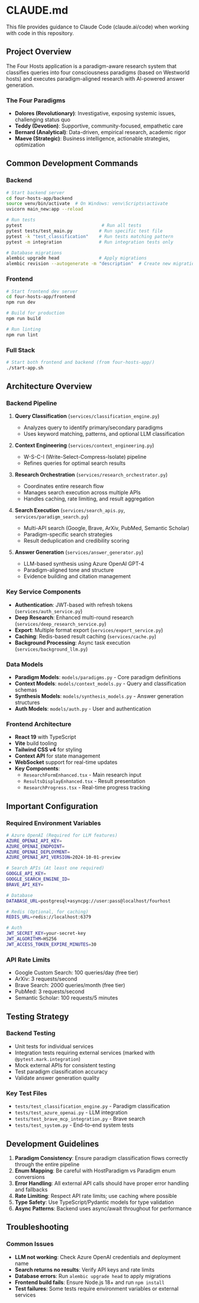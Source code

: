 # CLAUDE.md

This file provides guidance to Claude Code (claude.ai/code) when working with code in this repository.

## Project Overview

The Four Hosts application is a paradigm-aware research system that classifies queries into four consciousness paradigms (based on Westworld hosts) and executes paradigm-aligned research with AI-powered answer generation.

### The Four Paradigms
- **Dolores (Revolutionary)**: Investigative, exposing systemic issues, challenging status quo
- **Teddy (Devotion)**: Supportive, community-focused, empathetic care
- **Bernard (Analytical)**: Data-driven, empirical research, academic rigor
- **Maeve (Strategic)**: Business intelligence, actionable strategies, optimization

## Common Development Commands

### Backend
```bash
# Start backend server
cd four-hosts-app/backend
source venv/bin/activate  # On Windows: venv\Scripts\activate
uvicorn main_new:app --reload

# Run tests
pytest                              # Run all tests
pytest tests/test_main.py          # Run specific test file
pytest -k "test_classification"    # Run tests matching pattern
pytest -m integration              # Run integration tests only

# Database migrations
alembic upgrade head               # Apply migrations
alembic revision --autogenerate -m "description"  # Create new migration
```

### Frontend
```bash
# Start frontend dev server
cd four-hosts-app/frontend
npm run dev

# Build for production
npm run build

# Run linting
npm run lint
```

### Full Stack
```bash
# Start both frontend and backend (from four-hosts-app/)
./start-app.sh
```

## Architecture Overview

### Backend Pipeline
1. **Query Classification** (`services/classification_engine.py`)
   - Analyzes query to identify primary/secondary paradigms
   - Uses keyword matching, patterns, and optional LLM classification

2. **Context Engineering** (`services/context_engineering.py`)
   - W-S-C-I (Write-Select-Compress-Isolate) pipeline
   - Refines queries for optimal search results

3. **Research Orchestration** (`services/research_orchestrator.py`)
   - Coordinates entire research flow
   - Manages search execution across multiple APIs
   - Handles caching, rate limiting, and result aggregation

4. **Search Execution** (`services/search_apis.py`, `services/paradigm_search.py`)
   - Multi-API search (Google, Brave, ArXiv, PubMed, Semantic Scholar)
   - Paradigm-specific search strategies
   - Result deduplication and credibility scoring

5. **Answer Generation** (`services/answer_generator.py`)
   - LLM-based synthesis using Azure OpenAI GPT-4
   - Paradigm-aligned tone and structure
   - Evidence building and citation management

### Key Service Components
- **Authentication**: JWT-based with refresh tokens (`services/auth_service.py`)
- **Deep Research**: Enhanced multi-round research (`services/deep_research_service.py`)
- **Export**: Multiple format export (`services/export_service.py`)
- **Caching**: Redis-based result caching (`services/cache.py`)
- **Background Processing**: Async task execution (`services/background_llm.py`)

### Data Models
- **Paradigm Models**: `models/paradigms.py` - Core paradigm definitions
- **Context Models**: `models/context_models.py` - Query and classification schemas
- **Synthesis Models**: `models/synthesis_models.py` - Answer generation structures
- **Auth Models**: `models/auth.py` - User and authentication

### Frontend Architecture
- **React 19** with TypeScript
- **Vite** build tooling
- **Tailwind CSS v4** for styling
- **Context API** for state management
- **WebSocket** support for real-time updates
- **Key Components**:
  - `ResearchFormEnhanced.tsx` - Main research input
  - `ResultsDisplayEnhanced.tsx` - Result presentation
  - `ResearchProgress.tsx` - Real-time progress tracking

## Important Configuration

### Required Environment Variables
```bash
# Azure OpenAI (Required for LLM features)
AZURE_OPENAI_API_KEY=
AZURE_OPENAI_ENDPOINT=
AZURE_OPENAI_DEPLOYMENT=
AZURE_OPENAI_API_VERSION=2024-10-01-preview

# Search APIs (At least one required)
GOOGLE_API_KEY=
GOOGLE_SEARCH_ENGINE_ID=
BRAVE_API_KEY=

# Database
DATABASE_URL=postgresql+asyncpg://user:pass@localhost/fourhost

# Redis (Optional, for caching)
REDIS_URL=redis://localhost:6379

# Auth
JWT_SECRET_KEY=your-secret-key
JWT_ALGORITHM=HS256
JWT_ACCESS_TOKEN_EXPIRE_MINUTES=30
```

### API Rate Limits
- Google Custom Search: 100 queries/day (free tier)
- ArXiv: 3 requests/second
- Brave Search: 2000 queries/month (free tier)
- PubMed: 3 requests/second
- Semantic Scholar: 100 requests/5 minutes

## Testing Strategy

### Backend Testing
- Unit tests for individual services
- Integration tests requiring external services (marked with `@pytest.mark.integration`)
- Mock external APIs for consistent testing
- Test paradigm classification accuracy
- Validate answer generation quality

### Key Test Files
- `tests/test_classification_engine.py` - Paradigm classification
- `tests/test_azure_openai.py` - LLM integration
- `tests/test_brave_mcp_integration.py` - Brave search
- `tests/test_system.py` - End-to-end system tests

## Development Guidelines

1. **Paradigm Consistency**: Ensure paradigm classification flows correctly through the entire pipeline
2. **Enum Mapping**: Be careful with HostParadigm vs Paradigm enum conversions
3. **Error Handling**: All external API calls should have proper error handling and fallbacks
4. **Rate Limiting**: Respect API rate limits; use caching where possible
5. **Type Safety**: Use TypeScript/Pydantic models for type validation
6. **Async Patterns**: Backend uses async/await throughout for performance

## Troubleshooting

### Common Issues
- **LLM not working**: Check Azure OpenAI credentials and deployment name
- **Search returns no results**: Verify API keys and rate limits
- **Database errors**: Run `alembic upgrade head` to apply migrations
- **Frontend build fails**: Ensure Node.js 18+ and run `npm install`
- **Test failures**: Some tests require environment variables or external services